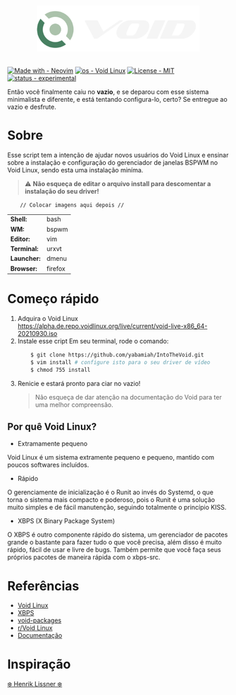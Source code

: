 <div align="center">
    <a href="#">
        <img width="370px" alt="void-logo"
     src="img/void-aks-start-white.svg">
     </a>
 </div>

<br />

[![Made with - Neovim](https://img.shields.io/badge/Made_with-Neovim-5E9074?style=for-the-badge&logo=Neovim&logoColor=white)](https://neovim.io/) 
[![os - Void Linux](https://img.shields.io/badge/os-Void_Linux-5E9074?style=for-the-badge)](https://voidlinux.org/) 
[![License - MIT](https://img.shields.io/badge/License-MIT-5E9074?style=for-the-badge)](https://github.com/yabamiah/IntoTheVoid/blob/main/LICENSE)
[![status - experimental](https://img.shields.io/badge/status-experimental-ff686b?style=for-the-badge)](https://github.com/yabamiah/IntoTheVoid)

Então você finalmente caiu no **vazio**, e se deparou com esse sistema minimalista e diferente, e está tentando configura-lo, certo? Se entregue ao vazio e desfrute.

# Sobre
Esse script tem a intenção de ajudar novos usuários do Void Linux e ensinar sobre a instalação e configuração do gerenciador de janelas BSPWM no Void Linux, sendo esta uma instalação miníma.
> ⚠ **Não esqueça de editar o arquivo install para descomentar a instalação do seu driver!**

        // Colocar imagens aqui depois //

|                |                                                          |
|----------------|----------------------------------------------------------|
| **Shell:**     | bash                                                     |
| **WM:**        | bspwm                                                    |
| **Editor:**    | vim                                                      |
| **Terminal:**  | urxvt                                                    |
| **Launcher:**  | dmenu                                                    |
| **Browser:**   | firefox                                                  |

# Começo rápido
1. Adquira o Void Linux
    https://alpha.de.repo.voidlinux.org/live/current/void-live-x86_64-20210930.iso
2. Instale esse cript
    Em seu terminal, rode o comando:
    ```sh
        $ git clone https://github.com/yabamiah/IntoTheVoid.git
        $ vim install # configure isto para o seu driver de vídeo
        $ chmod 755 install
3. Renicie e estará pronto para ciar no vazio!
    > Não esqueça de dar atenção na documentação do Void para ter uma melhor compreensão.

## Por quê Void Linux?
+ Extramamente pequeno

Void Linux é um sistema extramente pequeno e pequeno, mantido com poucos softwares incluídos. 

+ Rápido

O gerenciamente de inicialização é o Runit ao invés do Systemd, o que torna o sistema mais compacto e poderoso, pois o Runit é uma solução muito simples e de fácil manutenção, seguindo totalmente o princípio KISS.

+ XBPS (X Binary Package System)

O XBPS é outro componente rápido do sistema, um gerenciador de pacotes grande o bastante para fazer tudo o que você precisa, além disso é muito rápido, fácil de usar e livre de bugs. Também permite que você faça seus próprios pacotes de maneira rápida com o xbps-src.

# Referências
* [Void Linux](https://voidlinux.org/) 
* [XBPS](https://github.com/void-linux/xbps)
* [void-packages](https://github.com/void-linux/void-packages)
* [r/Void Linux](https://www.reddit.com/r/voidlinux/)
* [Documentação](https://docs.voidlinux.org/)

# Inspiração
[❄️ Henrik Lissner ❄️](https://github.com/hlissner/dotfiles)
